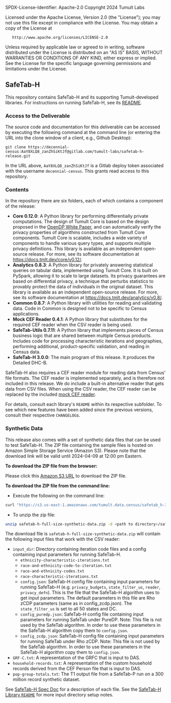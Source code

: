 SPDX-License-Identifier: Apache-2.0
Copyright 2024 Tumult Labs

   Licensed under the Apache License, Version 2.0 (the "License");
   you may not use this file except in compliance with the License.
   You may obtain a copy of the License at

       http://www.apache.org/licenses/LICENSE-2.0

   Unless required by applicable law or agreed to in writing, software
   distributed under the License is distributed on an "AS IS" BASIS,
   WITHOUT WARRANTIES OR CONDITIONS OF ANY KIND, either express or implied.
   See the License for the specific language governing permissions and
   limitations under the License.

## SafeTab-H

This repository contains SafeTab-H and its supporting Tumult-developed libraries. For instructions on running SafeTab-H, see its [README](safetab_h/README.md).

### Access to the Deliverable

The source code and documentation for this deliverable can be accessed by executing the following command at the command line (or entering the URL into the clone window of a client, e.g., Github Desktop):

```
git clone https://decennial-census:AaY8XLQ8_zanZhSiKtJf@gitlab.com/tumult-labs/safetab-h-release.git
```

In the URL above, `AaY8XLQ8_zanZhSiKtJf` is a Gitlab deploy token associated with the username `decennial-census`.  This grants read access to this repository.

### Contents

In the repository there are six folders, each of which contains a component of the release:

- **Core 0.12.0**: A Python library for performing differentially private computations. The design of Tumult Core is based on the design proposed in the [OpenDP White Paper](https://projects.iq.harvard.edu/files/opendp/files/opendp_programming_framework_11may2020_1_01.pdf), and can automatically verify the privacy properties of algorithms constructed from Tumult Core components. Tumult Core is scalable, includes a wide variety of components to handle various query types, and supports multiple privacy definitions. This library is available as an independent open-source release. For more, see its software documentation at https://docs.tmlt.dev/core/v0.12/.
- **Analytics 0.8.3**: A Python library for privately answering statistical queries on tabular data, implemented using Tumult Core. It is built on PySpark, allowing it to scale to large datasets. Its privacy guarantees are based on differential privacy, a technique that perturbs statistics to provably protect the data of individuals in the original dataset. This library is available as an independent open-source release. For more, see its software documentation at https://docs.tmlt.dev/analytics/v0.8/.
- **Common 0.8.7**: A Python library with utilities for reading and validating data. Code in Common is designed not to be specific to Census applications.
- **Mock CEF Reader 0.4.1**: A Python library that substitutes for the required CEF reader when the CSV reader is being used.
- **SafeTab-Utils 0.7.11**: A Python library that implements pieces of Census business logic that are shared between multiple Census products. Includes code for processing characteristic iterations and geographies, performing additional, product-specific validation, and reading in Census data.
- **SafeTab-H 3.0.0**: The main program of this release. It produces the Detailed DHC-B.

SafeTab-H also requires a CEF reader module for reading data from Census' file formats. The CEF reader is implemented separately, and is therefore not included in this release. We do include a built-in alternative reader that gets data from CSV files. When using the CSV reader, the CEF reader can be replaced by the included [mock CEF reader](mock_cef_reader).

For details, consult each library's `README` within its respective subfolder. To see which new features have been added since the previous versions, consult their respective `CHANGELOG`s.

### Synthetic Data

This release also comes with a set of synthetic data files that can be used to test SafeTab-H. The ZIP file containing the sample files is hosted on Amazon Simple Storage Service (Amazon S3). Please note that the download link will be valid until 2024-04-09 at 12:00 pm Eastern.

**To download the ZIP file from the browser:**

Please click this [Amazon S3 URL](https://s3.us-east-1.amazonaws.com/tumult.data.census/safetab_h-3.0.0/safetab-h-full-size-synthetic-data.zip?X-Amz-Algorithm=AWS4-HMAC-SHA256&X-Amz-Credential=AKIA25LEV2NNTS4WZ777%2F20240402%2Fus-east-1%2Fs3%2Faws4_request&X-Amz-Date=20240402T160243Z&X-Amz-Expires=604800&X-Amz-SignedHeaders=host&X-Amz-Signature=c505584c3891bc57a8f6c237473c0c21a694b9d0df117f140176ba74ae1be0c8) to download the ZIP file.

**To download the ZIP file from the command line:**

- Execute the following on the command line:

```bash
curl "https://s3.us-east-1.amazonaws.com/tumult.data.census/safetab_h-3.0.0/safetab-h-full-size-synthetic-data.zip?X-Amz-Algorithm=AWS4-HMAC-SHA256&X-Amz-Credential=AKIA25LEV2NNTS4WZ777%2F20240402%2Fus-east-1%2Fs3%2Faws4_request&X-Amz-Date=20240402T160243Z&X-Amz-Expires=604800&X-Amz-SignedHeaders=host&X-Amz-Signature=c505584c3891bc57a8f6c237473c0c21a694b9d0df117f140176ba74ae1be0c8" -L -o safetab-h-full-size-synthetic-data.zip
```

- To unzip the zip file:

```bash
unzip safetab-h-full-size-synthetic-data.zip -d <path to directory>/safetab-h-full-size-input
```

The download file is `safetab-h-full-size-synthetic-data.zip` will contain the following input files that work with the CSV reader:

- `input_dir`: Directory containing iteration code files and a config containing input parameters for running SafeTab-H.
  - `ethnicity-characteristic-iterations.txt`
  - `race-and-ethnicity-code-to-iteration.txt`
  - `race-and-ethnicity-codes.txt`
  - `race-characteristic-iterations.txt`
  - `config.json`: SafeTab-H config file containing input parameters for running SafeTab-H (e.g. `privacy_budgets`, `state_filter_us`, `reader`, `privacy_defn`).
    This is the file that the SafeTab-H algorithm uses to get input parameters. The default parameters in this file are Rho zCDP parameters (same as in config_zcdp.json). The `state_filter_us` is set to all 50 states and DC.
  - `config_puredp.json`: SafeTab-H config file containing input parameters for running SafeTab under PureDP. Note: This file is not used by the SafeTab algorithm. In order to use these parameters in the SafeTab-H algorithm copy them to `config.json`.
  - `config_zcdp.json`: SafeTab-H config file containing input parameters for running SafeTab under Rho zCDP. Note: This file is not used by the SafeTab algorithm. In order to use these parameters in the SafeTab-H algorithm copy them to `config.json`.
- `GRF-C.txt`: A representation of the GRFC that is input to DAS.
- `household-records.txt`: A representation of the custom household records derived from the CEF Person file that is input to DAS.
- `pop-group-totals.txt`: The T1 output file from a SafeTab-P run on a 300 million record synthetic dataset.

See [SafeTab-H Spec Doc](safetab_h/SafeTab_H_Documentation.pdf) for a description of each file. See the [SafeTab-H Library `README`](safetab_h/README.md) for more input directory setup notes.

